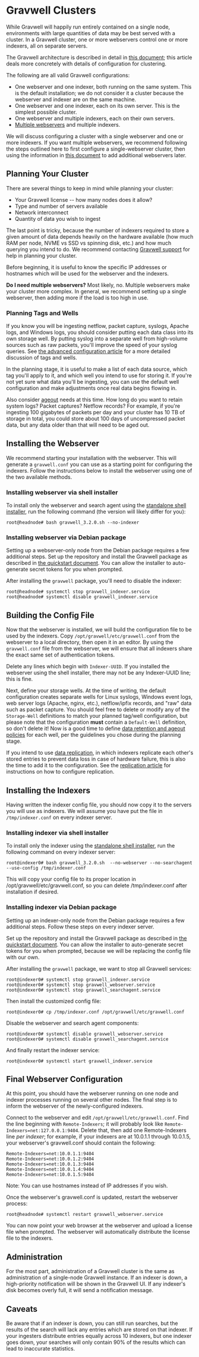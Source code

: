# Gravwell Clusters

While Gravwell will happily run entirely contained on a single node, environments with large quantities of data may be best served with a cluster. In a Gravwell cluster, one or more webservers control one or more indexers, all on separate servers.

The Gravwell architecture is described in detail in [this document](#!architecture/architecture.md); this article deals more concretely with details of configuration for clustering.

The following are all valid Gravwell configurations:

* One webserver and one indexer, both running on the same system. This is the default installation; we do not consider it a cluster because the webserver and indexer are on the same machine.
* One webserver and one indexer, each on its own server. This is the simplest possible cluster.
* One webserver and multiple indexers, each on their own servers.
* [Multiple webservers](#!distributed/frontend.md) and multiple indexers.

We will discuss configuring a cluster with a single webserver and one or more indexers. If you want multiple webservers, we recommend following the steps outlined here to first configure a single-webserver cluster, then using the information in [this document](#!distributed/frontend.md) to add additional webservers later.

## Planning Your Cluster

There are several things to keep in mind while planning your cluster:

* Your Gravwell license -- how many nodes does it allow?
* Type and number of servers available
* Network interconnect
* Quantity of data you wish to ingest

The last point is tricky, because the number of indexers required to store a given amount of data depends heavily on the hardware available (how much RAM per node, NVME vs SSD vs spinning disk, etc.) and how much querying you intend to do. We recommend contacting [Gravwell support](mailto:support@gravwell.io) for help in planning your cluster.

Before beginning, it is useful to know the specific IP addresses or hostnames which will be used for the webserver and the indexers.

**Do I need multiple webservers?** Most likely, no. Multiple webservers make your cluster more complex. In general, we recommend setting up a single webserver, then adding more if the load is too high in use. 

### Planning Tags and Wells

If you know you will be ingesting netflow, packet capture, syslogs, Apache logs, and Windows logs, you should consider putting each data class into its own storage well. By putting syslog into a separate well from high-volume sources such as raw packets, you'll improve the speed of your syslog queries. See [the advanced configuration article](#!configuration/configuration.md#Tags_and_Wells) for a more detailed discussion of tags and wells.

In the planning stage, it is useful to make a list of each data source, which tag you'll apply to it, and which well you intend to use for storing it. If you're not yet sure what data you'll be ingesting, you can use the default well configuration and make adjustments once real data begins flowing in.

Also consider [ageout](#!configuration/ageout.md) needs at this time. How long do you want to retain system logs? Packet captures? Netflow records? For example, if you're ingesting 100 gigabytes of packets per day and your cluster has 10 TB of storage in total, you could store about 100 days of uncompressed packet data, but any data older than that will need to be aged out.

## Installing the Webserver

We recommend starting your installation with the webserver. This will generate a `gravwell.conf` you can use as a starting point for configuring the indexers. Follow the instructions below to install the webserver using one of the two available methods.

### Installing webserver via shell installer

To install only the webserver and search agent using the [standalone shell installer](#!quickstart/downloads.md), run the following command (the version will likely differ for you):

```
root@headnode# bash gravwell_3.2.0.sh --no-indexer
```

### Installing webserver via Debian package

Setting up a webserver-only node from the Debian package requires a few additional steps. Set up the repository and install the Gravwell package as described in [the quickstart document](#!quickstart/quickstart.md#Debian_repository). You can allow the installer to auto-generate secret tokens for you when prompted.

After installing the `gravwell` package, you'll need to disable the indexer:

```
root@headnode# systemctl stop gravwell_indexer.service
root@headnode# systemctl disable gravwell_indexer.service
```

## Building the Config File

Now that the webserver is installed, we will build the configuration file to be used by the indexers. Copy `/opt/gravwell/etc/gravwell.conf` from the webserver to a local directory, then open it in an editor. By using the `gravwell.conf` file from the webserver, we will ensure that all indexers share the exact same set of authentication tokens.

Delete any lines which begin with `Indexer-UUID`. If you installed the webserver using the shell installer, there may not be any Indexer-UUID line; this is fine.

Next, define your storage wells. At the time of writing, the default configuration creates separate wells for Linux syslogs, Windows event logs, web server logs (Apache, nginx, etc.), netflow/ipfix records, and "raw" data such as packet capture. You should feel free to delete or modify any of the `Storage-Well` definitions to match your planned tag/well configuration, but please note that the configuration **must** contain a `Default-Well` definition, so don't delete it! Now is a good time to define [data retention and ageout policies](#!configuration/ageout.md) for each well, per the guidelines you chose during the planning stage.

If you intend to use [data replication](#!configuration/replication.md), in which indexers replicate each other's stored entries to prevent data loss in case of hardware failure, this is also the time to add it to the configuration. See the [replication article](#!configuration/replication.md) for instructions on how to configure replication.

## Installing the Indexers

Having written the indexer config file, you should now copy it to the servers you will use as indexers. We will assume you have put the file in `/tmp/indexer.conf` on every indexer server.

### Installing indexer via shell installer

To install only the indexer using the [standalone shell installer](#!quickstart/downloads.md), run the following command on every indexer server:

```
root@indexer0# bash gravwell_3.2.0.sh  --no-webserver --no-searchagent --use-config /tmp/indexer.conf
```

This will copy your config file to its proper location in /opt/gravwell/etc/gravwell.conf, so you can delete /tmp/indexer.conf after installation if desired.

### Installing indexer via Debian package

Setting up an indexer-only node from the Debian package requires a few additional steps. Follow these steps on every indexer server.

Set up the repository and install the Gravwell package as described in [the quickstart document](#!quickstart/quickstart.md#Debian_repository). You can allow the installer to auto-generate secret tokens for you when prompted, because we will be replacing the config file with our own.

After installing the `gravwell` package, we want to stop all Gravwell services:

```
root@indexer0# systemctl stop gravwell_indexer.service
root@indexer0# systemctl stop gravwell_webserver.service
root@indexer0# systemctl stop gravwell_searchagent.service
```

Then install the customized config file:

```
root@indexer0# cp /tmp/indexer.conf /opt/gravwell/etc/gravwell.conf
```

Disable the webserver and search agent components:

```
root@indexer0# systemctl disable gravwell_webserver.service
root@indexer0# systemctl disable gravwell_searchagent.service
```

And finally restart the indexer service:

```
root@indexer0# systemctl start gravwell_indexer.service
```

## Final Webserver Configuration

At this point, you should have the webserver running on one node and indexer processes running on several other nodes. The final step is to inform the webserver of the newly-configured indexers.

Connect to the webserver and edit `/opt/gravwell/etc/gravwell.conf`. Find the line beginning with `Remote-Indexers`; it will probably look like `Remote-Indexers=net:127.0.0.1:9404`. Delete that, then add one Remote-Indexers line *per indexer*; for example, if your indexers are at 10.0.1.1 through 10.0.1.5, your webserver's gravwell.conf should contain the following:

```
Remote-Indexers=net:10.0.1.1:9404
Remote-Indexers=net:10.0.1.2:9404
Remote-Indexers=net:10.0.1.3:9404
Remote-Indexers=net:10.0.1.4:9404
Remote-Indexers=net:10.0.1.5:9404
```

Note: You can use hostnames instead of IP addresses if you wish.

Once the webserver's gravwell.conf is updated, restart the webserver process:

```
root@headnode# systemctl restart gravwell_webserver.service
```

You can now point your web browser at the webserver and upload a license file when prompted. The webserver will automatically distribute the license file to the indexers.

## Administration

For the most part, administration of a Gravwell cluster is the same as administration of a single-node Gravwell instance. If an indexer is down, a high-priority notification will be shown in the Gravwell UI. If any indexer's disk becomes overly full, it will send a notification message.

## Caveats

Be aware that if an indexer is down, you can still run searches, but the results of the search will lack any entries which are stored on that indexer. If your ingesters distribute entries equally across 10 indexers, but one indexer goes down, your searches will only contain 90% of the results which can lead to inaccurate statistics.
